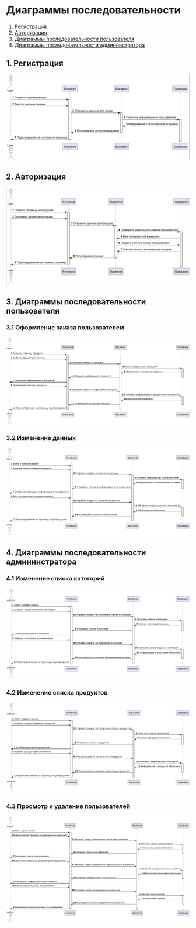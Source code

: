 # Диаграммы последовательности

1. [Регистрация](#1-регистрация)
2. [Авторизация](#2-авторизация)
3. [Диаграммы последовательности пользователя](#3-диаграммы-последовательности-пользователя)
4. [Диаграммы последовательности админинстратора](#4-диаграммы-последовательности-админинстратора)

## 1. Регистрация

![](https://github.com/voewoda88/FoodStore/blob/master/spring-reg-auth-master/src/main/resources/documentation/diagrams/sequence/img/img.png)

## 2. Авторизация

![](https://github.com/voewoda88/FoodStore/blob/master/spring-reg-auth-master/src/main/resources/documentation/diagrams/sequence/img/img_1.png)

## 3. Диаграммы последовательности пользователя

### 3.1 Оформление заказа пользователем

![](https://github.com/voewoda88/FoodStore/blob/master/spring-reg-auth-master/src/main/resources/documentation/diagrams/sequence/img/img_2.png)

### 3.2 Изменение данных

![](https://github.com/voewoda88/FoodStore/blob/master/spring-reg-auth-master/src/main/resources/documentation/diagrams/sequence/img/img_3.png)

## 4. Диаграммы последовательности админинстратора

### 4.1 Изменение списка категорий

![](https://github.com/voewoda88/FoodStore/blob/master/spring-reg-auth-master/src/main/resources/documentation/diagrams/sequence/img/img_4.png)

### 4.2 Изменение списка продуктов

![](https://github.com/voewoda88/FoodStore/blob/master/spring-reg-auth-master/src/main/resources/documentation/diagrams/sequence/img/img_5.png)

### 4.3 Просмотр и удаление пользователей

![](https://github.com/voewoda88/FoodStore/blob/master/spring-reg-auth-master/src/main/resources/documentation/diagrams/sequence/img/img_6.png)

